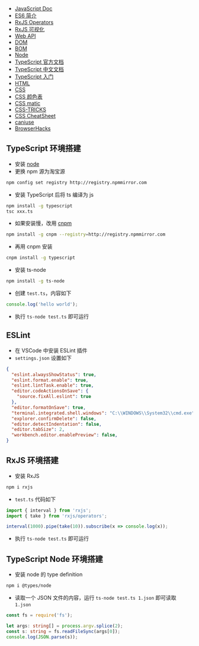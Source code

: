 * [JavaScript Doc](https://developer.mozilla.org/en-US/docs/Web/JavaScript/Reference/Global_Objects)
* [ES6 简介](http://es6.ruanyifeng.com/#docs/intro)
* [RxJS Operators](https://rxjs.dev/guide/operators)
* [RxJS 可视化](https://rxviz.com/)
* [Web API](https://developer.mozilla.org/en-US/docs/Web/API)
* [DOM](https://developer.mozilla.org/en-US/docs/Web/API/Document_Object_Model)
* [BOM](https://www.runoob.com/jsref/obj-window.html)
* [Node](https://nodejs.org/en/download/)
* [TypeScript 官方文档](https://www.typescriptlang.org/docs/handbook/2/basic-types.html)
* [TypeScript 中文文档](https://www.tslang.cn/docs/handbook/basic-types.html)
* [TypeScript 入门](https://ts.xcatliu.com/)
* [HTML](https://www.w3school.com.cn/tags/index.asp)
* [CSS](https://developer.mozilla.org/en-US/docs/Web/CSS/Reference)
* [CSS 颜色表](https://www.w3school.com.cn/cssref/css_colors.asp)
* [CSS matic](https://cssmatic.com/)
* [CSS-TRICKS](https://css-tricks.com/snippets/)
* [CSS CheatSheet](https://htmlcheatsheet.com/css/)
* [caniuse](https://caniuse.com/)
* [BrowserHacks](http://browserhacks.com/)

## TypeScript 环境搭建

* 安装 [node](https://nodejs.org/en/download/)
* 更换 npm 源为淘宝源

```sh
npm config set registry http://registry.npmmirror.com
```

* 安装 TypeScript 后将 ts 编译为 js

```sh
npm install -g typescript
tsc xxx.ts
```

* 如果安装慢，改用 [cnpm](https://www.npmmirror.com/?spm=a2c6h.14029880.d-5123.1.73593839ppfaf3)

```sh
npm install -g cnpm --registry=http://registry.npmmirror.com
```

* 再用 cnpm 安装

```sh
cnpm install -g typescript
```

* 安装 ts-node

```sh
npm install -g ts-node
```

* 创建 `test.ts`，内容如下

```ts
console.log('hello world');
```

* 执行 `ts-node test.ts` 即可运行

## ESLint

* 在 VSCode 中安装 ESLint 插件
* `settings.json` 设置如下

```json
{
  "eslint.alwaysShowStatus": true,
  "eslint.format.enable": true,
  "eslint.lintTask.enable": true,
  "editor.codeActionsOnSave": {
    "source.fixAll.eslint": true
  },
  "editor.formatOnSave": true,
  "terminal.integrated.shell.windows": "C:\\WINDOWS\\System32\\cmd.exe",
  "explorer.confirmDelete": false,
  "editor.detectIndentation": false,
  "editor.tabSize": 2,
  "workbench.editor.enablePreview": false,
}
```

## RxJS 环境搭建

* 安装 RxJS

```sh
npm i rxjs
```

* `test.ts` 代码如下

```ts
import { interval } from 'rxjs';
import { take } from 'rxjs/operators';

interval(1000).pipe(take(10)).subscribe(x => console.log(x));
```

* 执行 `ts-node test.ts` 即可运行

## TypeScript Node 环境搭建

* 安装 node 的 type definition

```sh
npm i @types/node
```

* 读取一个 JSON 文件的内容，运行 `ts-node test.ts 1.json` 即可读取 `1.json`

```ts
const fs = require('fs');

let args: string[] = process.argv.splice(2);
const s: string = fs.readFileSync(args[0]);
console.log(JSON.parse(s));
```
